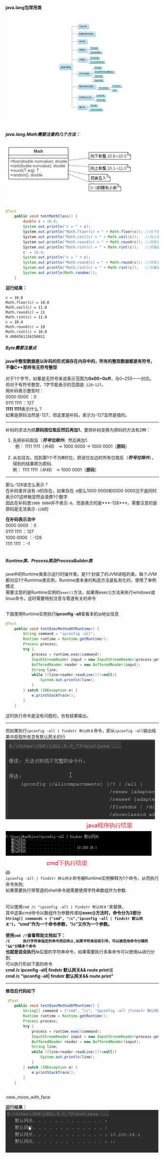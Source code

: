 #### java.lang包常用类     

![java.lang常用类](https://github.com/HurricanGod/Home/blob/master/img/java.lang.jpeg)

##### java.lang.Math需要注意的几个方法：        
![Math类需要注意的方法](https://github.com/HurricanGod/Home/blob/master/img/Math.jpg)     

```java
@Test
    public void testMathClass() {
        double c = 10.8;
        System.out.println("c = " + c);
        System.out.println("Math.floor(c) = " + Math.floor(c)); //向下取整,返回double类型 10.0
        System.out.println("Math.ceil(c) = " + Math.ceil(c));   //向上取整,返回double类型 11.0
        System.out.println("Math.round(c) = " + Math.round(c)); //四舍五入 11
        System.out.println("Math.rint(c) = " + Math.rint(c));   //求最接近c的数 11.0
        c  = 10.4;
        System.out.println("c = " + c);
        System.out.println("Math.round(c) = " + Math.round(c)); //四舍五入 10
        System.out.println("Math.rint(c) = " + Math.rint(c));   //求最接近c的数 10.0
        System.out.println(Math.random());
    }

```

>>
**运行结果：**
```
c = 10.8
Math.floor(c) = 10.0
Math.ceil(c) = 11.0
Math.round(c) = 11
Math.rint(c) = 11.0
c = 10.4
Math.round(c) = 10
Math.rint(c) = 10.0
0.4904361136150911
```  

##### Byte需要注意点

**java中整型数据是以补码的形式保存在内存中的，所有的整型数据都是有符号，不像C++那样有无符号整型**<br><br>
对于1个字节，如果是无符号来说表示范围为**0x00~0xff**，与0~255一一对应。<br>
但对于有符号整型，1字节能表示的范围是`-128~127`。<br>
用补码表示整型时：<br>
0000 0000 ：0 <br>
0111 1111 ：127<br>
**1111 1111**表示什么？<br>
如果是原码当然是-127，但这里是补码，表示为-127显然是错的。 <br>

----

补码的求法为把**原码按位取反然后再加1**，要把补码变换为原码的方法有2种：<br>
1. 先把补码取反（***符号位除外***）然后再加1. <br>
   例： 1111 1111（*补码*） → 1000 0000 → 1000 0001（**原码**）  <br> 
2. 从右往左，找到第1个不为**0**的位，把该位左边的所有位取反（***符号位除外***），得到的结果即为原码.<br>
   例： 1111 1111（*补码*） → 1000 0001（**原码**）<br>

-----
那么-128该怎么表示？<br>
    在补码里并没有`-0`的存在，如果存在`-0`那么1000 0000和0000 0000岂不是同时表示0?这样做显然会浪费1个数字<br>
因此在补码里`1000 0000`并不表示`-0`，而是表示的是***-128***。需要注意的是原码是无法表示`-128`的<br>

**在补码表示法中**<br>
0000 0000 ：0    <br>
0111 1111 ：127  <br>
1000 0000 ：-128 <br>
1111 1111 ：-1   <br>
 
##### Runtime类、Process类及ProcessBuilder类 
java中的Runtime类表示运行时操作类，是1个封装了的JVM进程的类，每个JVM都对应1个Rumtime类实例，Runtime类本身的构造方法是私有化的，使用了单例模式<br>
需要注意的是Runtime实例的``exec()``方法，如果用exec()方法来执行windows或linux命令，这时需要特别注意与管道有关的命令<br/><br/>

下面使用Runtime实例执行**ipconfig -all**查看本机ip地址信息<br>
```java
@Test
    public void testExecMethodOfRuntime() {
        String command = "ipconfig -all";
        Runtime runtime = Runtime.getRuntime();
        Process process;
        try {
            process = runtime.exec(command);
            InputStreamReader input = new InputStreamReader(process.getInputStream(), "GBK");
            BufferedReader reader = new BufferedReader(input);
            String line;
            while ((line=reader.readLine())!=null){
                System.out.println(line);
            }
        } catch (IOException e) {
            e.printStackTrace();
        }
    }
```
这时执行命令是没有问题的，也有结果输出。<br>

-----

但如果执行``ipconfig -all | findstr 默认网关``命令，即从``ipconfig -all``输出结果中获取所有含有默认网关的行
![运行结果比较](https://github.com/HurricanGod/Home/blob/master/img/runtimeExec.png)
:scream:
<br>``ipconfig -all | findstr 默认网关``命令被Runtime实例解释为1个命令，从而执行命令失败;<br>
如果需要执行带管道的shell命令就需要使用字符串数组作为参数.<br><br>
<br>可以使用``cmd /c "ipconfig -all | findstr 默认网关"``来替换，
<br>其中这条cmd命令以数组作为参数传递给**exec()**方法时，命令分为3部分
<br>``String[] commands = {"cmd", "/c","ipconfig -all | findstr 默认网关"}``，“**cmd**”作为一个命令参数，“/c”又作为一个参数。
<br><br>使用`cmd /?`查看帮助文档如下：
<br>``/C      执行字符串指定的命令然后终止,如果字符串加有引号，可以接受用命令分隔符 "&&"分隔多个命令``
<br>也就是说会执行**/c**后面的字符串命令，如果需要执行多条命令可以使用``&&``进行分割.
<br>可以执行形如下面的命令
<br>**cmd /c ipconfig -all| findstr 默认网关&& route print**或
<br>**cmd /c "ipconfig -all| findstr 默认网关&& route print"**<br>

----

**修改后代码如下**
```java
 @Test
    public void testExecMethodOfRuntime() {
        String[] command = {"cmd", "/c", "ipconfig -all |findstr 默认网关"};
        Runtime runtime = Runtime.getRuntime();
        Process process;
        try {
            process = runtime.exec(command);
            InputStreamReader input = new InputStreamReader(process.getInputStream(), "GBK");
            BufferedReader reader = new BufferedReader(input);
            String line;
            while ((line=reader.readLine())!=null){
                System.out.println(line);
            }
        } catch (IOException e) {
            e.printStackTrace();
        }
    }
```
<br>
:new_moon_with_face:

**运行结果：**
![运行带管道cmd命令](https://github.com/HurricanGod/Home/blob/master/img/runtimeexec1.png)

 
